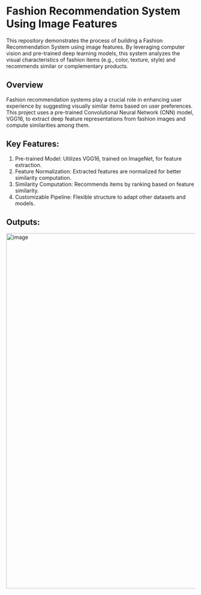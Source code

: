 # Fashion Recommendation System Using Image Features

This repository demonstrates the process of building a Fashion Recommendation System using image features. By leveraging computer vision and pre-trained deep learning models, this system analyzes the visual characteristics of fashion items (e.g., color, texture, style) and recommends similar or complementary products.

## Overview

Fashion recommendation systems play a crucial role in enhancing user experience by suggesting visually similar items based on user preferences. This project uses a pre-trained Convolutional Neural Network (CNN) model, VGG16, to extract deep feature representations from fashion images and compute similarities among them.

## Key Features:

1. Pre-trained Model: Utilizes VGG16, trained on ImageNet, for feature extraction.
2. Feature Normalization: Extracted features are normalized for better similarity computation.
3. Similarity Computation: Recommends items by ranking based on feature similarity.
4. Customizable Pipeline: Flexible structure to adapt other datasets and models.


## Outputs:

<img width="945" alt="image" src="https://github.com/user-attachments/assets/c9274ffb-808a-4830-b007-8d03de81920e">

